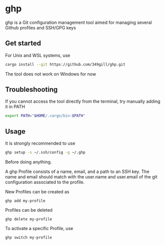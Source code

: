 # ghp
ghp is a Git configuration management tool aimed for managing several Github profiles and SSH/GPG keys

## Get started
For Unix and WSL systems, use
```bash
cargo install --git https://github.com/349gill/ghp.git
```
The tool does not work on Windows for now

## Troubleshooting
If you cannot access the tool directly from the terminal, try manually adding it in PATH
```bash
export PATH="$HOME/.cargo/bin:$PATH"
```

## Usage
It is strongly recommended to use
```bash
ghp setup -s ~/.ssh/config -g ~/.ghp
```
Before doing anything.

A ghp Profile consists of a name, email, and a path to an SSH key.
The name and email should match with the user.name and user.email of the git configuration associated to the profile.

New Profiles can be created as
```
ghp add my-profile
```

Profiles can be deleted
```
ghp delete my-profile
```

To activate a specific Profile, use
```
ghp switch my-profile
```
 

